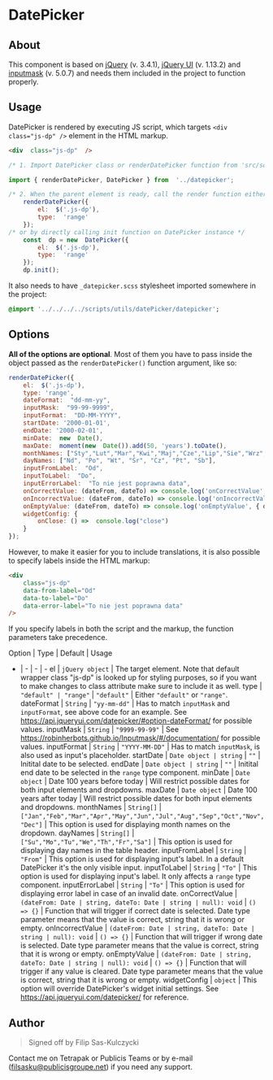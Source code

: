 
# DatePicker

## About
This component is based on [jQuery](https://www.npmjs.com/package/jquery) (v. 3.4.1), [jQuery UI](https://www.npmjs.com/package/jquery-ui) (v. 1.13.2) and  [inputmask](https://www.npmjs.com/package/inputmask/) (v. 5.0.7) and needs them included in the project to function properly.

## Usage
DatePicker is rendered by executing JS script, which targets `<div class="js-dp" />` element in the HTML markup.
```html
<div  class="js-dp"  />
```

```javascript
/* 1. Import DatePicker class or renderDatePicker function from 'src/source/templates/components/datepicker' */

import { renderDatePicker, DatePicker } from  '../datepicker';

/* 2. When the parent element is ready, call the render function either using provided method */
	renderDatePicker({
		el:  $('.js-dp'),
		type:  'range'
	});
/* or by directly calling init function on DatePicker instance */
	const  dp = new  DatePicker({
		el:  $('.js-dp'),
		type:  'range'
	});
	dp.init();
```



It also needs to have `_datepicker.scss` stylesheet imported somewhere in the project:
```sass
@import '../../../../scripts/utils/datePicker/datepicker';
```

## Options

**All of the options are optional**. Most of them you have to pass inside the object passed as the `renderDatePicker()` function argument, like so:
```javascript
renderDatePicker({
	el:  $('.js-dp'),
	type: 'range',
	dateFormat:  "dd-mm-yy",
	inputMask:  "99-99-9999",
	inputFormat:  "DD-MM-YYYY",
	startDate: '2000-01-01',
	endDate: '2000-02-01',
	minDate:  new  Date(),
	maxDate:  moment(new  Date()).add(50, 'years').toDate(),
	monthNames: ["Sty","Lut","Mar","Kwi","Maj","Cze","Lip","Sie","Wrz","Paz","Lis","Gru"],
	dayNames: ["Nd", "Po", "Wt", "Śr", "Cz", "Pt", "Sb"],
	inputFromLabel:  "Od",
	inputToLabel:  "Do",
	inputErrorLabel:  "To nie jest poprawna data",
	onCorrectValue: (dateFrom, dateTo) => console.log('onCorrectValue', { dateFrom, dateTo }),
	onIncorrectValue: (dateFrom, dateTo) => console.log('onIncorrectValue', { dateFrom, dateTo }),
	onEmptyValue: (dateFrom, dateTo) => console.log('onEmptyValue', { dateFrom, dateTo }),
	widgetConfig: {
		onClose: () =>  console.log("close")
	}
});
```
However, to make it easier for you to include translations, it is also possible to specify labels inside the HTML markup:

```html
<div
	class="js-dp"
	data-from-label="Od"
	data-to-label="Do"
	data-error-label="To nie jest poprawna data"
/>
```

If you specify labels in both the script and the markup, the function parameters take precedence.



Option | Type | Default | Usage
- | - | - | -
el | `jQuery object` | The target element. Note that default wrapper class "js-dp" is looked up for styling purposes, so if you want to make changes to class attribute make sure to include it as well.
type | `"default" | "range"` | `"default"` | Either `"default"` or `"range"`.
dateFormat | `String` | `"yy-mm-dd"` | Has to match `inputMask` and `inputFormat`, see above code for an example. See <https://api.jqueryui.com/datepicker/#option-dateFormat/> for possible values.
inputMask | `String` | `"9999-99-99"` | See <https://robinherbots.github.io/Inputmask/#/documentation/> for possible values.
inputFormat | `String` | `"YYYY-MM-DD"` | Has to match `inputMask`, is also used as input's placeholder.
startDate | `Date object | string` | `""` | Initital date to be selected.
endDate | `Date object | string` | `""` | Initital end date to be selected in the `range` type component.
minDate | `Date object` | Date 100 years before today | Will restrict possible dates for both input elements and dropdowns.
maxDate | `Date object` | Date 100 years after today | Will restrict possible dates for both input elements and dropdowns.
monthNames | `String[]` | `["Jan","Feb","Mar","Apr","May","Jun","Jul","Aug","Sep","Oct","Nov","Dec"]` | This option is used for displaying month names on the dropdown.
dayNames | `String[]` | `["Su","Mo","Tu","We","Th","Fr","Sa"]` | This option is used for displaying day names in the table header.
inputFromLabel | `String` | `"From"` | This option is used for displaying input's label. In a default DatePicker it's the only visible input.
inputToLabel | `String` | `"To"` | This option is used for displaying input's label. It only affects a `range` type component.
inputErrorLabel | `String` | `"To"` | This option is used for displaying error label in case of an invalid date.
onCorrectValue | `(dateFrom: Date | string, dateTo: Date | string | null): void` | `() => {}` | Function that will trigger if correct date is selected. Date type parameter means that the value is correct, string that it is wrong or empty.
onIncorrectValue | `(dateFrom: Date | string, dateTo: Date | string | null): void` | `() => {}` | Function that will trigger if wrong date is selected. Date type parameter means that the value is correct, string that it is wrong or empty.
onEmptyValue | `(dateFrom: Date | string, dateTo: Date | string | null): void` | `() => {}` | Function that will trigger if any value is cleared. Date type parameter means that the value is correct, string that it is wrong or empty.
widgetConfig | `object` | This option will override DatePicker's widget initial settings. See <https://api.jqueryui.com/datepicker/> for reference.

## Author
> Signed off by Filip Sas-Kulczycki

Contact me on Tetrapak or Publicis Teams or by e-mail (filsasku@publicisgroupe.net) if you need any support.
